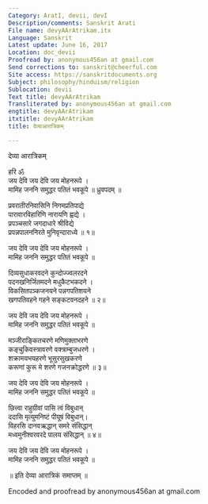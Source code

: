 ```yaml
---
Category: AratI, devii, devI
Description/comments: Sanskrit Arati
File name: devyAArAtrikam.itx
Language: Sanskrit
Latest update: June 16, 2017
Location: doc_devii
Proofread by: anonymous456an at gmail.com
Send corrections to: sanskrit@cheerful.com
Site access: https://sanskritdocuments.org
Subject: philosophy/hinduism/religion
Sublocation: devii
Text title: devyAArAtrikam
Transliterated by: anonymous456an at gmail.com
engtitle: devyAArAtrikam
itxtitle: devyAArAtrikam
title: देव्याआरात्रिकम्

---
```

  
 देव्या आरात्रिकम्   
  
हरि ॐ  
जय देवि जय देवि जय मोहनरूपे ।  
मामिह जननि समुद्धर पतितं भवकूपे ॥ ध्रुवपदम् ॥  
  
प्रवरातीरनिवासिनि निगमप्रतिपाद्ये  
पारावारविहारिणि नारायणि ह्वद्ये ।  
प्रपञ्चसारे जगदाधारे श्रीविद्ये  
प्रपन्नपालननिरते मुनिवृन्दाराध्ये ॥ १॥  
  
जय देवि जय देवि जय मोहनरूपे ।  
मामिह जननि समुद्धर पतितं भवकूपे ॥  
  
दिव्यसुधाकरवदने कुन्दोज्ज्वलरदने  
पदनखनिर्जितमदने मधुकैटभकदने ।  
विकसितपञ्कजनयने पन्नगपतिशयने  
खगपतिवहने गहने सङ्कटवनदहने ॥ २॥  
  
जय देवि जय देवि जय मोहनरूपे ।  
मामिह जननि समुद्धर पतितं भवकूपे ॥  
  
मञ्जीराङ्कितचरणे मणिमुक्ताभरणे  
कङ्चुकिवस्त्रावरणे वक्त्राम्बुजधरणे ।  
शक्रामयभयहरणे भूसुरसुखकरणे  
करूणां कुरू मे शरणे गजनक्रोद्धरणे ॥ ३॥  
  
जय देवि जय देवि जय मोहनरूपे ।  
मामिह जननि समुद्धर पतितं भवकूपे ॥  
  
छित्त्वा राहुग्रीवां पासि त्वं विबुधान्  
ददासि मृत्युमनिष्टं पीयूषं विबुधान्।  
विहरसि दानवऋद्धान् समरे संसिद्धान्  
मध्वमुनीश्वरवरदे पालय संसिद्धान् ॥ ४॥  
  
जय देवि जय देवि जय मोहनरूपे ।  
मामिह जननि समुद्धर पतितं भवकूपे ॥  
  
॥ इति देव्या आरात्रिकं समाप्तम् ॥  
  
  
Encoded and proofread by anonymous456an at gmail.com  
  
